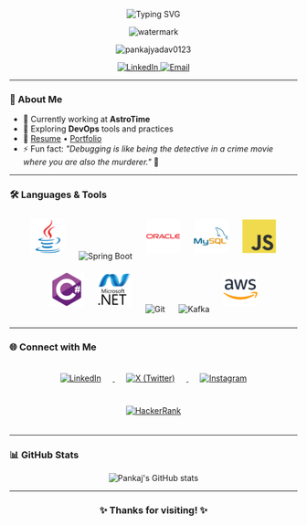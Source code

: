 <!-- Watermark image (Optional, use a semi-transparent image) -->
<p align="center">
  <img src="https://readme-typing-svg.herokuapp.com?font=Fira+Code&weight=500&size=24&pause=1000&color=F7971E,F44336,8E2DE2,1FA2FF,28C76F&center=true&vCenter=true&width=600&lines=Hey+%F0%9F%91%8B+I'm+Pankaj+Yadav;Full+Stack+Developer+at+AstroTime;Let's+Code+%26+Explore+%F0%9F%8C%90" alt="Typing SVG" />
</p>

 <p align="center"><img src="ppp.jpg" alt="watermark" width="180" /></p>
<!-- <h1 align="center">Hey 👋, I'm Pankaj Yadav</h1> 
<!-- <h3 align="center">Full Stack Developer @ AstroTime</h3>
 -->
<p align="center">
  <img src="https://komarev.com/ghpvc/?username=pankajyadav0123&label=Profile%20views&color=0e75b6&style=flat" alt="pankajyadav0123" />
</p>

<p align="center">
  <a href="https://www.linkedin.com/in/pankajj07" target="_blank">
    <img src="https://img.shields.io/badge/Connect on LinkedIn-blue?style=for-the-badge&logo=linkedin" alt="LinkedIn" />
  </a>
  <a href="mailto:pankajj07@gmail.com">
    <img src="https://img.shields.io/badge/Email Me-red?style=for-the-badge&logo=gmail" alt="Email" />
  </a>
</p>

---

### 🧠 About Me

- 🚀 Currently working at **AstroTime**
- 🌱 Exploring **DevOps** tools and practices
- 📄 [Resume](https://www.linkedin.com/in/pankajj07/) • [Portfolio](https://www.linkedin.com/in/pankajj07/)
- ⚡ Fun fact: _"Debugging is like being the detective in a crime movie where you are also the murderer."_ 🤣

---

### 🛠️ Languages & Tools

<p align="center">
  <img src="https://raw.githubusercontent.com/devicons/devicon/master/icons/java/java-original.svg" alt="Java" width="60" height="60" style="margin: 10px;" />
  <img src="https://www.vectorlogo.zone/logos/springio/springio-icon.svg" alt="Spring Boot" width="60" height="60" style="margin: 10px;" />
  <img src="https://raw.githubusercontent.com/devicons/devicon/master/icons/oracle/oracle-original.svg" alt="Oracle DB" width="60" height="60" style="margin: 10px;" />
  <img src="https://raw.githubusercontent.com/devicons/devicon/master/icons/mysql/mysql-original-wordmark.svg" alt="MySQL" width="60" height="60" style="margin: 10px;" />
  <img src="https://raw.githubusercontent.com/devicons/devicon/master/icons/javascript/javascript-original.svg" alt="JavaScript" width="60" height="60" style="margin: 10px;" />
  <img src="https://raw.githubusercontent.com/devicons/devicon/master/icons/csharp/csharp-original.svg" alt="C#" width="60" height="60" style="margin: 10px;" />
  <img src="https://raw.githubusercontent.com/devicons/devicon/master/icons/dot-net/dot-net-original-wordmark.svg" alt=".NET" width="60" height="60" style="margin: 10px;" />
  <img src="https://www.vectorlogo.zone/logos/git-scm/git-scm-icon.svg" alt="Git" width="60" height="60" style="margin: 10px;" />
  <img src="https://www.vectorlogo.zone/logos/apache_kafka/apache_kafka-icon.svg" alt="Kafka" width="60" height="60" style="margin: 10px;" />
  <img src="https://raw.githubusercontent.com/devicons/devicon/master/icons/amazonwebservices/amazonwebservices-original-wordmark.svg" alt="AWS" width="60" height="60" style="margin: 10px;" />
</p>


---

### 🌐 Connect with Me

<p align="center">
  <a href="https://linkedin.com/in/pankajj07" target="_blank">
    <img src="https://raw.githubusercontent.com/rahuldkjain/github-profile-readme-generator/master/src/images/icons/Social/linked-in-alt.svg" alt="LinkedIn" height="40" width="40" style="margin: 20px;" />
  </a>
  
  <a href="https://twitter.com/pankjj07" target="_blank">
    <img src="https://cdn.simpleicons.org/x/000000" alt="X (Twitter)" height="40" width="40" style="margin: 20px;" />
  </a>

  <a href="https://instagram.com/pankjj07" target="_blank">
    <img src="https://raw.githubusercontent.com/rahuldkjain/github-profile-readme-generator/master/src/images/icons/Social/instagram.svg" alt="Instagram" height="40" width="40" style="margin: 20px;" />
  </a>

  <a href="https://www.hackerrank.com/h2008390100040" target="_blank">
    <img src="https://raw.githubusercontent.com/rahuldkjain/github-profile-readme-generator/master/src/images/icons/Social/hackerrank.svg" alt="HackerRank" height="40" width="40" style="margin: 20px;" />
  </a>
</p>


---

### 📊 GitHub Stats

<p align="center">
  <img src="https://github-readme-stats.vercel.app/api?username=pankajj07&show_icons=true&theme=radical" alt="Pankaj's GitHub stats" />
</p>

---

<h3 align="center">✨ Thanks for visiting! ✨</h3>
